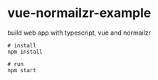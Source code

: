 # vue-normailzr-example

build web app with typescript, vue and normailzr

```shell
# install
npm install

# run
npm start
```